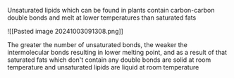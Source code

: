 Unsaturated lipids which can be found in plants contain carbon-carbon double bonds and melt at lower temperatures than saturated fats

![[Pasted image 20241003091308.png]]

The greater the number of unsaturated bonds, the weaker the intermolecular bonds resulting in lower melting point, and as a result of that saturated fats which don't contain any double bonds are solid at room temperature and unsaturated lipids are liquid at room temperature